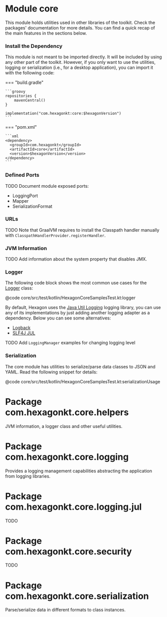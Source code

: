 
# Module core

This module holds utilities used in other libraries of the toolkit. Check the packages'
documentation for more details. You can find a quick recap of the main features in the sections
below.

### Install the Dependency

This module is not meant to be imported directly. It will be included by using any other part of the
toolkit. However, if you only want to use the utilities, logging or serialization (i.e., for a
desktop application), you can import it with the following code:

=== "build.gradle"

    ```groovy
    repositories {
        mavenCentral()
    }

    implementation("com.hexagonkt:core:$hexagonVersion")
    ```

=== "pom.xml"

    ```xml
    <dependency>
      <groupId>com.hexagonkt</groupId>
      <artifactId>core</artifactId>
      <version>$hexagonVersion</version>
    </dependency>
    ```

### Defined Ports

TODO Document module exposed ports:
* LoggingPort
* Mapper
* SerializationFormat

### URLs

TODO Note that GraalVM requires to install the Classpath handler manually with
`ClasspathHandlerProvider.registerHandler`.

### JVM Information

TODO Add information about the system property that disables JMX.

### Logger

The following code block shows the most common use cases for the [Logger] class:

@code core/src/test/kotlin/HexagonCoreSamplesTest.kt:logger

By default, Hexagon uses the [Java Util Logging] logging library, you can use any of its
implementations by just adding another logging adapter as a dependency. Below you can see some
alternatives:

* [Logback](/logging_logback)
* [SLF4J JUL](/logging_slf4j_jul)

TODO Add `LoggingManager` examples for changing logging level

[Logger]: /api/core/com.hexagonkt.logging/-logger/index.html
[Java Util Logging]:
  https://docs.oracle.com/javase/8/docs/api/java/util/logging/package-summary.html

### Serialization

The core module has utilities to serialize/parse data classes to JSON and YAML. Read the following
snippet for details:

@code core/src/test/kotlin/HexagonCoreSamplesTest.kt:serializationUsage

# Package com.hexagonkt.core.helpers

JVM information, a logger class and other useful utilities.

# Package com.hexagonkt.core.logging

Provides a logging management capabilities abstracting the application from logging libraries.

# Package com.hexagonkt.core.logging.jul

TODO

# Package com.hexagonkt.core.security

TODO

# Package com.hexagonkt.core.serialization

Parse/serialize data in different formats to class instances.
